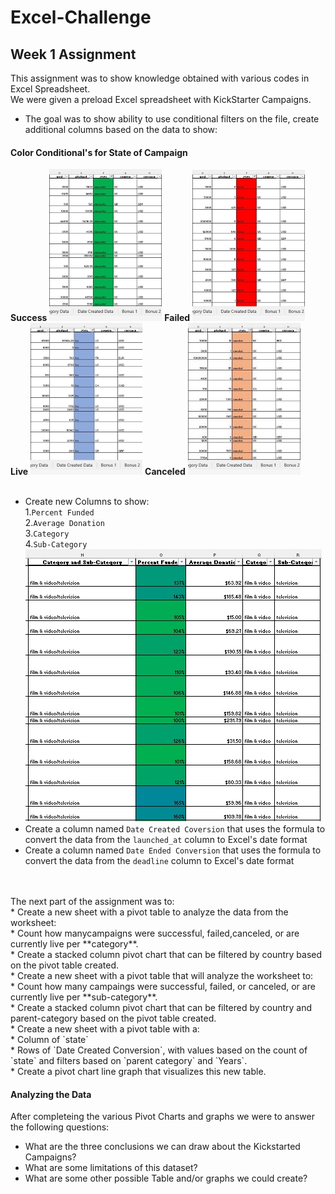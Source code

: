 # Excel-Challenge
## Week 1 Assignment

This assignment was to show knowledge obtained with various codes in Excel Spreadsheet.
<br>
We were given a preload Excel spreadsheet with KickStarter Campaigns. <br>
* The goal was to show ability to use conditional filters on the file, create additional columns based on the data to show: <br>
#### Color Conditional's for State of Campaign
**Success**
![Success Condition](Images/Success.jpg)
**Failed**
![Failed Condition](Images/Failed.jpg)<br>
**Live**
![Live Condition](Images/Live.jpg)
**Canceled**
![Canceled Condition](Images/Canceled.jpg)<br>
<br>
* Create new Columns to show:<br>
    1.`Percent Funded` <br>
    2.`Average Donation` <br>
    3.`Category` <br>
    4.`Sub-Category`<br>
![New Columns](Images/NewRows.jpg)<br>
* Create a column named `Date Created Coversion` that uses the formula to convert the data from the `launched_at` column to Excel's date format<br>
* Create a column named `Date Ended Conversion` that uses the formula to convert the data from the `deadline` column to Excel's date format
<br>
<br>
The next part of the assignment was to:<br>
* Create a new sheet with a pivot table to analyze the data from the worksheet:<br>
    * Count how manycampaigns were successful, failed,canceled, or are currently live per **category**.<br>
    * Create a stacked column pivot chart that can be filtered by country based on the pivot table created.<br>
* Create a new sheet with a pivot table that will analyze the worksheet to:<br>
    * Count how many campaings were successful, failed, or canceled, or are currently live per **sub-category**.<br>
    * Create a stacked column pivot chart that can be filtered by country and parent-category based on the pivot table created. <br>
* Create a new sheet with a pivot table with a:<br>
    * Column of `state`<br>
    * Rows of `Date Created Conversion`, with values based on the count of `state` and filters based on `parent category` and `Years`.<br>
    * Create a pivot chart line graph that visualizes this new table.
<br>

#### Analyzing the Data
After completeing the various Pivot Charts and graphs we were to answer the following questions:<br>
* What are the three conclusions we can draw about the Kickstarted Campaigns?<br>
* What are some limitations of this dataset?<br>
* What are some other possible Table and/or graphs we could create?<br>
